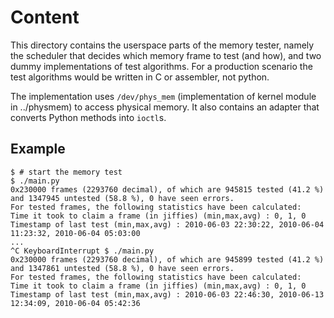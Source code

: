 Content
========

This directory contains the userspace parts of the memory tester, namely the scheduler that decides which memory frame to test (and how), and two dummy implementations of test algorithms. For a production scenario the test algorithms would be written in C or assembler, not python.

The implementation uses `/dev/phys_mem` (implementation of kernel module in  ../physmem) to access physical memory. It also contains an adapter that converts Python methods into `ioctl`s.

Example
--------

```
$ # start the memory test
$ ./main.py
0x230000 frames (2293760 decimal), of which are 945815 tested (41.2 %) and 1347945 untested (58.8 %), 0 have seen errors.
For tested frames, the following statistics have been calculated:
Time it took to claim a frame (in jiffies) (min,max,avg) : 0, 1, 0
Timestamp of last test (min,max,avg) : 2010-06-03 22:30:22, 2010-06-04 11:23:32, 2010-06-04 05:03:00
...
^C KeyboardInterrupt $ ./main.py
0x230000 frames (2293760 decimal), of which are 945899 tested (41.2 %) and 1347861 untested (58.8 %), 0 have seen errors.
For tested frames, the following statistics have been calculated:
Time it took to claim a frame (in jiffies) (min,max,avg) : 0, 1, 0
Timestamp of last test (min,max,avg) : 2010-06-03 22:46:30, 2010-06-13 12:34:09, 2010-06-04 05:42:36
```
